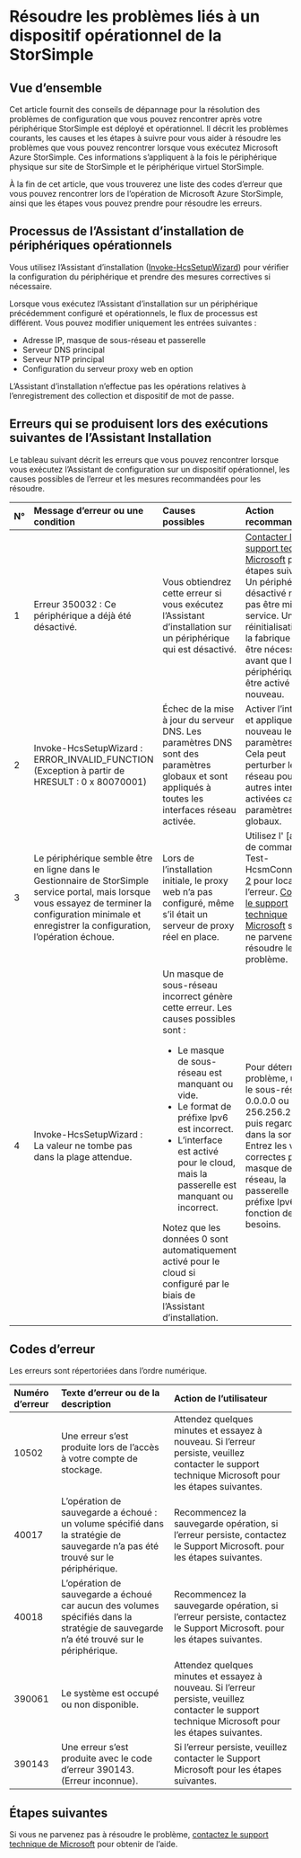 <properties 
   pageTitle="Dépanner un périphérique déployé de StorSimple | Microsoft Azure"
   description="Décrit comment diagnostiquer et résoudre les erreurs qui se produisent sur un dispositif de StorSimple qui est actuellement déployé et opérationnels."
   services="storsimple"
   documentationCenter="NA"
   authors="SharS"
   manager="carmonm"
   editor="" />
<tags 
   ms.service="storsimple"
   ms.devlang="NA"
   ms.topic="article"
   ms.tgt_pltfrm="NA"
   ms.workload="TBD"
   ms.date="05/16/2016"
   ms.author="v-sharos" />

# <a name="troubleshoot-an-operational-storsimple-device"></a>Résoudre les problèmes liés à un dispositif opérationnel de la StorSimple

## <a name="overview"></a>Vue d’ensemble

Cet article fournit des conseils de dépannage pour la résolution des problèmes de configuration que vous pouvez rencontrer après votre périphérique StorSimple est déployé et opérationnel. Il décrit les problèmes courants, les causes et les étapes à suivre pour vous aider à résoudre les problèmes que vous pouvez rencontrer lorsque vous exécutez Microsoft Azure StorSimple. Ces informations s’appliquent à la fois le périphérique physique sur site de StorSimple et le périphérique virtuel StorSimple.

À la fin de cet article, que vous trouverez une liste des codes d’erreur que vous pouvez rencontrer lors de l’opération de Microsoft Azure StorSimple, ainsi que les étapes vous pouvez prendre pour résoudre les erreurs. 

## <a name="setup-wizard-process-for-operational-devices"></a>Processus de l’Assistant d’installation de périphériques opérationnels

Vous utilisez l’Assistant d’installation ([Invoke-HcsSetupWizard][1]) pour vérifier la configuration du périphérique et prendre des mesures correctives si nécessaire.

Lorsque vous exécutez l’Assistant d’installation sur un périphérique précédemment configuré et opérationnels, le flux de processus est différent. Vous pouvez modifier uniquement les entrées suivantes :

- Adresse IP, masque de sous-réseau et passerelle
- Serveur DNS principal
- Serveur NTP principal
- Configuration du serveur proxy web en option

L’Assistant d’installation n’effectue pas les opérations relatives à l’enregistrement des collection et dispositif de mot de passe.

## <a name="errors-that-occur-during-subsequent-runs-of-the-setup-wizard"></a>Erreurs qui se produisent lors des exécutions suivantes de l’Assistant Installation

Le tableau suivant décrit les erreurs que vous pouvez rencontrer lorsque vous exécutez l’Assistant de configuration sur un dispositif opérationnel, les causes possibles de l’erreur et les mesures recommandées pour les résoudre. 

| N° | Message d’erreur ou une condition | Causes possibles | Action recommandée |
|:--- |:-------------------------- |:--------------- |:------------------ |
|  1  | Erreur 350032 : Ce périphérique a déjà été désactivé. | Vous obtiendrez cette erreur si vous exécutez l’Assistant d’installation sur un périphérique qui est désactivé. | [Contacter le support technique Microsoft](storsimple-contact-microsoft-support.md) pour les étapes suivantes. Un périphérique désactivé ne peut pas être mis en service. Une réinitialisation de la fabrique peut être nécessaire avant que le périphérique peut être activé à nouveau. |
|  2  | Invoke-HcsSetupWizard : ERROR_INVALID_FUNCTION (Exception à partir de HRESULT : 0 x 80070001) | Échec de la mise à jour du serveur DNS. Les paramètres DNS sont des paramètres globaux et sont appliqués à toutes les interfaces réseau activée. | Activer l’interface et appliquer de nouveau les paramètres DNS. Cela peut perturber le réseau pour les autres interfaces activées car ces paramètres sont globaux. |
|  3  | Le périphérique semble être en ligne dans le Gestionnaire de StorSimple service portal, mais lorsque vous essayez de terminer la configuration minimale et enregistrer la configuration, l’opération échoue. | Lors de l’installation initiale, le proxy web n’a pas configuré, même s’il était un serveur de proxy réel en place. | Utilisez l' [applet de commande Test-HcsmConnection] [ 2] pour localiser l’erreur. [Contacter le support technique Microsoft](storsimple-contact-microsoft-support.md) si vous ne parvenez pas à résoudre le problème. |
|  4  | Invoke-HcsSetupWizard : La valeur ne tombe pas dans la plage attendue. | Un masque de sous-réseau incorrect génère cette erreur. Les causes possibles sont : <ul><li> Le masque de sous-réseau est manquant ou vide.</li><li>Le format de préfixe Ipv6 est incorrect.</li><li>L’interface est activé pour le cloud, mais la passerelle est manquant ou incorrect.</li></ul>Notez que les données 0 sont automatiquement activé pour le cloud si configuré par le biais de l’Assistant d’installation. | Pour déterminer le problème, utilisez le sous-réseau 0.0.0.0 ou 256.256.256.256, puis regardez dans la sortie. Entrez les valeurs correctes pour le masque de sous-réseau, la passerelle et le préfixe Ipv6, en fonction des besoins. |
 
## <a name="error-codes"></a>Codes d’erreur

Les erreurs sont répertoriées dans l’ordre numérique.

|Numéro d’erreur|Texte d’erreur ou de la description|Action de l’utilisateur|
|:---|:---|:---|
|10502|Une erreur s’est produite lors de l’accès à votre compte de stockage.|Attendez quelques minutes et essayez à nouveau. Si l’erreur persiste, veuillez contacter le support technique Microsoft pour les étapes suivantes.|
|40017|L’opération de sauvegarde a échoué : un volume spécifié dans la stratégie de sauvegarde n’a pas été trouvé sur le périphérique.|Recommencez la sauvegarde opération, si l’erreur persiste, contactez le Support Microsoft. pour les étapes suivantes.|
|40018|L’opération de sauvegarde a échoué car aucun des volumes spécifiés dans la stratégie de sauvegarde n’a été trouvé sur le périphérique. |Recommencez la sauvegarde opération, si l’erreur persiste, contactez le Support Microsoft. pour les étapes suivantes.|
|390061|Le système est occupé ou non disponible.|Attendez quelques minutes et essayez à nouveau. Si l’erreur persiste, veuillez contacter le support technique Microsoft pour les étapes suivantes.|
|390143|Une erreur s’est produite avec le code d’erreur 390143. (Erreur inconnue).|Si l’erreur persiste, veuillez contacter le Support Microsoft pour les étapes suivantes.|

## <a name="next-steps"></a>Étapes suivantes

Si vous ne parvenez pas à résoudre le problème, [contactez le support technique de Microsoft](storsimple-contact-microsoft-support.md) pour obtenir de l’aide. 


[1]: https://technet.microsoft.com/en-us/%5Clibrary/Dn688135(v=WPS.630).aspx
[2]: https://technet.microsoft.com/en-us/%5Clibrary/Dn715782(v=WPS.630).aspx
